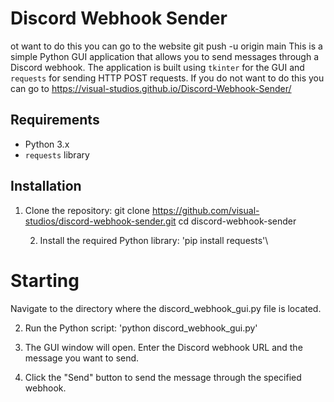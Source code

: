 # Discord Webhook Sender
ot want to do this you can go to the website git push -u origin main
This is a simple Python GUI application that allows you to send messages through a Discord webhook. The application is built using `tkinter` for the GUI and `requests` for sending HTTP POST requests. 
If you do not want to do this you can go to https://visual-studios.github.io/Discord-Webhook-Sender/

## Requirements

- Python 3.x
- `requests` library

## Installation

1. Clone the repository:
   git clone https://github.com/visual-studios/discord-webhook-sender.git
   cd discord-webhook-sender

   2. Install the required Python library: 'pip install requests'\


# Starting 

Navigate to the directory where the discord_webhook_gui.py file is located.

2. Run the Python script: 'python discord_webhook_gui.py'

3. The GUI window will open. Enter the Discord webhook URL and the message you want to send.

4. Click the "Send" button to send the message through the specified webhook.